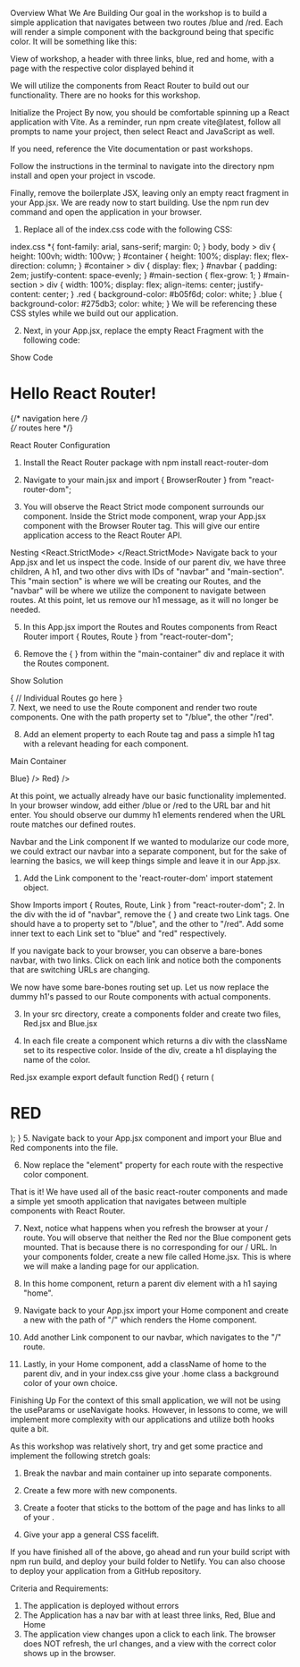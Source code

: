 Overview
What We Are Building
Our goal in the workshop is to build a simple application that navigates between two routes /blue and /red. Each will render a simple component with the background being that specific color. It will be something like this:

View of workshop, a header with three links, blue, red and home, with a page with the respective color displayed behind it

We will utilize the components from React Router to build out our functionality. There are no hooks for this workshop.

Initialize the Project
By now, you should be comfortable spinning up a React application with Vite. As a reminder, run npm create vite@latest, follow all prompts to name your project, then select React and JavaScript as well.

If you need, reference the Vite documentation or past workshops.

Follow the instructions in the terminal to navigate into the directory npm install and open your project in vscode.

Finally, remove the boilerplate JSX, leaving only an empty react fragment in your App.jsx. We are ready now to start building. Use the npm run dev command and open the application in your browser.

1. Replace all of the index.css code with the following CSS:

index.css
 *{ font-family: arial, sans-serif;
  margin: 0;
}
body,
body > div {
  height: 100vh;
  width: 100vw;
}
#container {
  height: 100%;
  display: flex;
  flex-direction: column;
}
#container > div {
  display: flex;
}
#navbar {
  padding: 2em;
  justify-content: space-evenly;
}
#main-section {
  flex-grow: 1;
}
#main-section > div {
  width: 100%;
  display: flex;
  align-items: center;
  justify-content: center;
}
.red {
  background-color: #b05f6d;
  color: white;
}
.blue {
  background-color: #275db3;
  color: white;
}
We will be referencing these CSS styles while we build out our application.

2. Next, in your App.jsx, replace the empty React Fragment with the following code:

Show Code
    <div id="container">
      <h1>Hello React Router!</h1>
      <div id="navbar">{/* navigation here */}</div>
      <div id="main-section">{/* routes here */}</div>
    </div>

React Router Configuration
1. Install the React Router package with npm install react-router-dom

2. Navigate to your main.jsx and import { BrowserRouter } from "react-router-dom";

3. You will observe the React Strict mode component surrounds our component. Inside the Strict mode component, wrap your App.jsx component with the Browser Router tag. This will give our entire application access to the React Router API.

Nesting
  <React.StrictMode>
    <BrowserRouter>
      <App />
    </BrowserRouter>
  </React.StrictMode>
Navigate back to your App.jsx and let us inspect the code. Inside of our parent div, we have three children, A h1, and two other divs with IDs of "navbar" and "main-section". This "main section" is where we will be creating our Routes, and the "navbar" will be where we utilize the <Link> component to navigate between routes. At this point, let us remove our h1 message, as it will no longer be needed.

5. In this App.jsx import the Routes and Routes components from React Router import { Routes, Route } from "react-router-dom";

6. Remove the { } from within the "main-container" div and replace it with the Routes component.

Show Solution
<div id="main-section">
  <Routes>
     { // Individual Routes go here }    
  </Routes>
</div>
7. Next, we need to use the Route component and render two route components. One with the path property set to "/blue", the other "/red".

8. Add an element property to each Route tag and pass a simple h1 tag with a relevant heading for each component.

Main Container
<div id="main-section">
   <Routes>
     <Route path="/blue" element={<h1>Blue</h1>} />
     <Route path="/red" element={<h1>Red</h1>} />
   </Routes>
</div>

At this point, we actually already have our basic functionality implemented. In your browser window, add either /blue or /red to the URL bar and hit enter. You should observe our dummy h1 elements rendered when the URL route matches our defined routes.

Navbar and the Link component
If we wanted to modularize our code more, we could extract our navbar into a separate component, but for the sake of learning the basics, we will keep things simple and leave it in our App.jsx.

1. Add the Link component to the 'react-router-dom' import statement object.

Show Imports
import { Routes, Route, Link } from "react-router-dom";
2. In the div with the id of "navbar", remove the { } and create two Link tags. One should have a to property set to "/blue", and the other to "/red". Add some inner text to each Link set to "blue" and "red" respectively.

If you navigate back to your browser, you can observe a bare-bones navbar, with two links. Click on each link and notice both the components that are switching URLs are changing.

We now have some bare-bones routing set up. Let us now replace the dummy h1's passed to our Route components with actual components.

3. In your src directory, create a components folder and create two files, Red.jsx and Blue.jsx

4. In each file create a component which returns a div with the className set to its respective color. Inside of the div, create a h1 displaying the name of the color.

Red.jsx example
export default function Red() {
  return (
    <div className="red">
      <h1>RED</h1>
    </div>
  );
}
5. Navigate back to your App.jsx component and import your Blue and Red components into the file.

6. Now replace the "element" property for each route with the respective color component.

That is it! We have used all of the basic react-router components and made a simple yet smooth application that navigates between multiple components with React Router.

7. Next, notice what happens when you refresh the browser at your / route. You will observe that neither the Red nor the Blue component gets mounted. That is because there is no corresponding <Route> for our / URL. In your components folder, create a new file called Home.jsx. This is where we will make a landing page for our application.

8. In this home component, return a parent div element with a h1 saying "home".

9. Navigate back to your App.jsx import your Home component and create a new <Route> with the path of "/" which renders the Home component.

10. Add another Link component to our navbar, which navigates to the "/" route.

11. Lastly, in your Home component, add a className of home to the parent div, and in your index.css give your .home class a background color of your own choice.

Finishing Up
For the context of this small application, we will not be using the useParams or useNavigate hooks. However, in lessons to come, we will implement more complexity with our applications and utilize both hooks quite a bit.

As this workshop was relatively short, try and get some practice and implement the following stretch goals:

1. Break the navbar and main container up into separate components.

2. Create a few more <Routes> with new components.

3. Create a footer that sticks to the bottom of the page and has links to all of your <Routes>.

4. Give your app a general CSS facelift.

If you have finished all of the above, go ahead and run your build script with npm run build, and deploy your build folder to Netlify. You can also choose to deploy your application from a GitHub repository.

Criteria and Requirements:
1. The application is deployed without errors
2. The Application has a nav bar with at least three links, Red, Blue and Home
3. The application view changes upon a click to each link. The browser does NOT refresh, the url changes, and a view with the correct color shows up in the browser.
